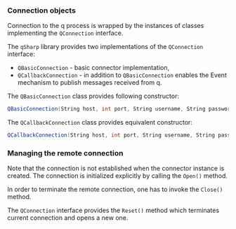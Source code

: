 ### Connection objects

Connection to the q process is wrapped by the instances of classes implementing the `QConnection` interface.

The `qSharp` library provides two implementations of the `QConnection` interface:
* `QBasicConnection` - basic connector implementation,
* `QCallbackConnection` - in addition to `QBasicConnection` enables the Event mechanism to publish messages received from q.

The `QBasicConnection` class provides following constructor:
```csharp
QBasicConnection(String host, int port, String username, String password, String encoding)
```

The `QCallbackConnection` class provides equivalent constructor:
```csharp
QCallbackConnection(String host, int port, String username, String password, String encoding)
```

### Managing the remote connection

Note that the connection is not established when the connector instance is created. 
The connection is initialized explicitly by calling the `Open()` method.

In order to terminate the remote connection, one has to invoke the `Close()` method.

The `QConnection` interface provides the `Reset()` method which terminates current connection and opens a new one.